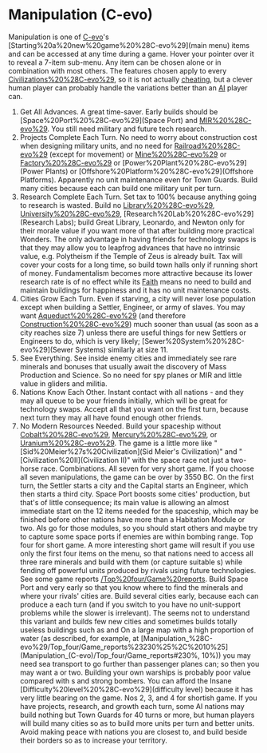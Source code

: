 # Manipulation (C-evo)

Manipulation is one of [C-evo](C-evo)'s [Starting%20a%20new%20game%20%28C-evo%29](main menu) items and can be accessed at any time during a game. Hover your pointer over it to reveal a 7-item sub-menu. Any item can be chosen alone or in combination with most others. The features chosen apply to every [Civilizations%20%28C-evo%29](nation), so it is not actually [cheating](cheating), but a clever human player can probably handle the variations better than an [AI](AI) player can.
1. Get All Advances.
A great time-saver. Early builds should be [Space%20Port%20%28C-evo%29](Space Port) and [MIR%20%28C-evo%29](MIR). You still need military and future tech research.
2. Projects Complete Each Turn.
No need to worry about construction cost when designing military units, and no need for [Railroad%20%28C-evo%29](railroad) (except for movement) or [Mine%20%28C-evo%29](Mines) or [Factory%20%28C-evo%29](Factories) or [Power%20Plant%20%28C-evo%29](Power Plants) or [Offshore%20Platform%20%28C-evo%29](Offshore Platforms). Apparently no unit maintenance even for Town Guards. Build many cities because each can build one military unit per turn.
3. Research Complete Each Turn.
Set tax to 100% because anything going to research is wasted. Build no [Library%20%28C-evo%29](Libraries), [University%20%28C-evo%29](Universities), [Research%20Lab%20%28C-evo%29](Research Labs); build Great Library, Leonardo, and Newton only for their morale value if you want more of that after building more practical Wonders. The only advantage in having friends for technology swaps is that they may allow you to leapfrog advances that have no intrinsic value, e.g. Polytheism if the Temple of Zeus is already built. Tax will cover your costs for a long time, so build town halls only if running short of money. Fundamentalism becomes more attractive because its lower research rate is of no effect while its [Faith](Faith) means no need to build and maintain buildings for happiness and it has no unit maintenance costs.
4. Cities Grow Each Turn.
Even if starving, a city will never lose population except when building a Settler, Engineer, or army of slaves. You may want [Aqueduct%20%28C-evo%29](Aqueducts) (and therefore [Construction%20%28C-evo%29](Construction)) much sooner than usual (as soon as a city reaches size 7) unless there are useful things for new Settlers or Engineers to do, which is very likely; [Sewer%20System%20%28C-evo%29](Sewer Systems) similarly at size 11.
5. See Everything.
See inside enemy cities and immediately see rare minerals and bonuses that usually await the discovery of Mass Production and Science. So no need for spy planes or MIR and little value in gliders and militia.
6. Nations Know Each Other.
Instant contact with all nations - and they may all queue to be your friends initially, which will be great for technology swaps. Accept all that you want on the first turn, because next turn they may all have found enough other friends.
7. No Modern Resources Needed.
Build your spaceship without [Cobalt%20%28C-evo%29](Cobalt), [Mercury%20%28C-evo%29](Mercury), or [Uranium%20%28C-evo%29](Uranium). The game is a little more like "[Sid%20Meier%27s%20Civilization](Sid Meier's Civilization)" and "[Civilization%20II](Civilization II)" with the space race not just a two-horse race.
Combinations.
All seven for very short game.
If you choose all seven manipulations, the game can be over by 3550 BC. On the first turn, the Settler starts a city and the Capital starts an Engineer, which then starts a third city. Space Port boosts some cities' production, but that's of little consequence; its main value is allowing an almost immediate start on the 12 items needed for the spaceship, which may be finished before other nations have more than a Habitation Module or two. AIs go for those modules, so you should start others and maybe try to capture some space ports if enemies are within bombing range.
Top four for short game.
A more interesting short game will result if you use only the first four items on the menu, so that nations need to access all three rare minerals and build with them (or capture suitable s) while fending off powerful units produced by rivals using future technologies. See some game reports [/Top%20four/Game%20reports](here).
Build Space Port and very early so that you know where to find the minerals and where your rivals' cities are. Build several cities early, because each can produce a each turn (and if you switch to you have no unit-support problems while the slower is irrelevant). The seems not to understand this variant and builds few new cities and sometimes builds totally useless buildings such as and On a large map with a high proportion of water (as described, for example, at [Manipulation_%28C-evo%29/Top_four/Game_reports%23230%25%2C%2010%25](Manipulation_(C-evo)/Top_four/Game_reports#230%, 10%)) you may need sea transport to go further than passenger planes can; so then you may want a or two. Building your own warships is probably poor value compared with s and strong bombers.
You can afford the Insane [Difficulty%20level%20%28C-evo%29](difficulty level) because it has very little bearing on the game.
Nos 2, 3, and 4 for shortish game.
If you have projects, research, and growth each turn, some AI nations may build nothing but Town Guards for 40 turns or more, but human players will build many cities so as to build more units per turn and better units. Avoid making peace with nations you are closest to, and build beside their borders so as to increase your territory.